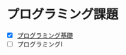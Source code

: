 <!-- # p_task -->
# プログラミング課題

- [x] [プログラミング基礎](https://github.com/s2301089/p_task/tree/main/p_kiso)
- [ ] プログラミングⅠ